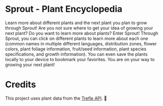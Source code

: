 # Sprout - Plant Encyclopedia
Learn more about different plants and the next plant you plan to grow through Sprout!
Are you not sure where to get your idea of growing your next plant? Do you want to learn more about plants? Enter Sprout! Through Sprout, you can click on different plants to learn more about each one (common names in multiple different languages, distribution zones, flower colors, plant foliage information, fruit/seed information, plant species specifications, and growth information). 
You can even save the plants locally to your device to bookmark your favorites. You are on your way to growing your next plant!

# Credits
This project uses plant data from the [Trefle API](https://trefle.io). 🌱
